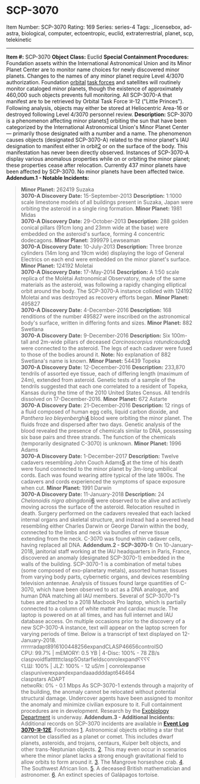 # SCP-3070
Item Number: SCP-3070
Rating: 169
Series: series-4
Tags: _licensebox, ad-astra, biological, computer, ectoentropic, euclid, extraterrestrial, planet, scp, telekinetic

---

**Item #:** SCP-3070
**Object Class:** Euclid
**Special Containment Procedures:** Foundation assets within the International Astronomical Union and its Minor Planet Center are to monitor name choices for newly discovered minor planets. Changes to the names of any minor planet require Level 4/3070 authorization. Foundation [orbital](/scp-2813) [task forces](http://www.scp-wiki.net/first55) and satellites will routinely monitor cataloged minor planets, though the existence of approximately 460,000 such objects prevents full monitoring.
All SCP-3070-A that manifest are to be retrieved by Orbital Task Force ञ-12 ("Little Princes"). Following analysis, objects may either be stored at Heliocentric Area-16 or destroyed following Level 4/3070 personnel review.
**Description:** SCP-3070 is a phenomenon affecting minor planets[1](javascript:;) orbiting the sun that have been categorized by the International Astronomical Union's Minor Planet Center — primarily those designated with a number and a name. The phenomenon causes objects (designated SCP-3070-A) related to the minor planet's IAU designation to manifest either in orbit[2](javascript:;) or on the surface of the body. This manifestation has never been directly observed. Instances of SCP-3070-A display various anomalous properties while on or orbiting the minor planet; these properties cease after relocation.
Currently 437 minor planets have been affected by SCP-3070. No minor planets have been affected twice.
**Addendum.1 - Notable Incidents:**
> **Minor Planet:** 262419 Suzaka  
>  **3070-A Discovery Date:** 15-September-2013
> **Description:** 1:1000 scale limestone models of all buildings present in Suzaka, Japan were orbiting the asteroid in a single ring formation.
> **Minor Planet:** 1981 Midas  
>  **3070-A Discovery Date:** 29-October-2013
> **Description:** 288 golden conical pillars (91cm long and 23mm wide at the base) were embedded on the asteroid's surface, forming 4 concentric dodecagons.
> **Minor Planet:** 399979 Lewseaman  
>  **3070-A Discovery Date:** 10-July-2013
> **Description:** Three bronze cylinders (14m long and 19cm wide) displaying the logo of General Electrics on each end were embedded on the minor planet's surface.
> **Minor Planet:** 124192 Moletai  
>  **3070-A Discovery Date:** 17-May-2014
> **Description:** A 1:50 scale replica of the Molėtai Astronomical Observatory, made of the same materials as the asteroid, was following a rapidly changing elliptical orbit around the body. The SCP-3070-A instance collided with 124192 Moletai and was destroyed as recovery efforts began.
> **Minor Planet:** 495827  
>  **3070-A Discovery Date:** 4-December-2016
> **Description:** 168 renditions of the number 495827 were inscribed on the astronomical body's surface, written in differing fonts and sizes.
> **Minor Planet:** 882 Swetlana  
>  **3070-A Discovery Date:** 9-December-2016
> **Description:** Six 100m-tall and 2m-wide pillars of deceased _Carcinoscorpius rotundicauda_[3](javascript:;) were connected to the asteroid. The legs of each cadaver were fused to those of the bodies around it.
> **Note:** No explanation of 882 Swetlana's name is known.
> **Minor Planet:** 54439 Topeka  
>  **3070-A Discovery Date:** 12-December-2016
> **Description:** 233,870 tendrils of assorted eye tissue, each of differing length (maximum of 24m), extended from asteroid. Genetic tests of a sample of the tendrils suggested that each one correlated to a resident of Topeka, Kansas during the time of the 2010 United States Census. All tendrils dissolved on 17-December-2016.
> **Minor Planet:** 672 Astarte  
>  **3070-A Discovery Date:** 21-December-2016
> **Description:** 12 rings of a fluid composed of human egg cells, liquid carbon dioxide, and _Panthera leo bleyenberghi_[4](javascript:;) blood were orbiting the minor planet. The fluids froze and dispersed after two days. Genetic analysis of the blood revealed the presence of chemicals similar to DNA, possessing six base pairs and three strands. The function of the chemicals (temporarily designated C-3070) is unknown.
> **Minor Planet:** 1996 Adams  
>  **3070-A Discovery Date:** 1-December-2017
> **Description:** Twelve cadavers resembling John Couch Adams[5](javascript:;) at the time of his death were found connected to the minor planet by 3m-long umbilical cords. Each was found wearing attire typical of the late 1800s. The cadavers and cords experienced the symptoms of space exposure when cut.
> **Minor Planet:** 1991 Darwin  
>  **3070-A Discovery Date:** 11-January-2018
> **Description:** 24 _Chelonoidis nigra abingdonii_[6](javascript:;) were observed to be alive and actively moving across the surface of the asteroid. Relocation resulted in death. Surgery performed on the cadavers revealed that each lacked internal organs and skeletal structure, and instead had a severed head resembling either Charles Darwin or George Darwin within the body, connected to the limbs and neck via bundles of nerve tissue extending from the neck. C-3070 was found within cadaver cells, having replaced all DNA.
**Addendum.2 - SCP-3070-1:**
On 10-January-2018, janitorial staff working at the IAU headquarters in Paris, France, discovered an anomaly (designated SCP-3070-1) embedded in the walls of the building. SCP-3070-1 is a combination of metal tubes (some composed of exo-planetary metals), assorted human tissues from varying body parts, cybernetic organs, and devices resembling television antennae. Analysis of tissues found large quantities of C-3070, which have been observed to act as a DNA analogue, and human DNA matching all IAU members.
Several of SCP-3070-1's tubes are attached to a 2018 Macbook Pro laptop, which is partially connected to a column of white matter and cardiac muscle. The laptop is powered on at all times, and has full internet and IAU database access. On multiple occasions prior to the discovery of a new SCP-3070-A instance, text will appear on the laptop screen for varying periods of time. Below is a transcript of text displayed on 12-January-2018.
> rrrrrradapt8916100448256expandCLASP46656controlSO  
>  CPU: 99.7% | mEMORY: 0.5 YB | 4-Disc: 100% - 78 ZB/s  
>  claspvoidflattttttclaspSOstarfieldsconrolexpandⲊⲊⲊⲊ  
>  ⲊLШ: 100% | JLZ: 100% - 12 uS/m | conrolexpanse  
>  claspuniverexpandexpandaaaddddapt646464  
>  claspstars ADAPT  
>  netwoRk: 0% - 0.1 Mbps
As SCP-3070-1 extends through a majority of the building, the anomaly cannot be relocated without potential structural damage. Undercover agents have been assigned to monitor the anomaly and minimize civilian exposure to it. Full containment procedures are in development. Research by the [Exobiology Department](/scp-287) is underway.
**Addendum.3 - Additional Incidents:**
Additional records on SCP-3070 incidents are available in **[Event Log 3070-ञ-12E](http://www.scp-wiki.net/event-log-3070-12e)**.
Footnotes
[1](javascript:;). Astronomical objects orbiting a star that cannot be classified as a planet or comet. This includes dwarf planets, asteroids, and trojans, centaurs, Kuiper belt objects, and other trans-Neptunian objects.
[2](javascript:;). This may even occur in scenarios where the minor planet lacks a strong enough gravitational field to allow orbits to form around it.
[3](javascript:;). The Mangrove horseshoe crab.
[4](javascript:;). The Southwest African lion.
[5](javascript:;). A deceased British mathematician and astronomer.
[6](javascript:;). An extinct species of Galápagos tortoise.